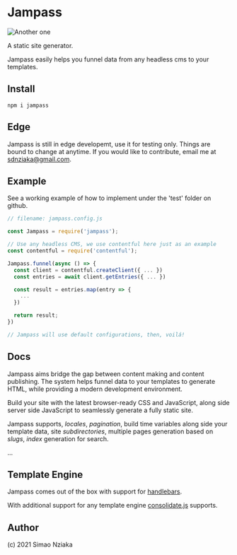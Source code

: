 # Jampass

![Another one](https://media.giphy.com/media/l0HlQ7LRalQqdWfao/giphy.gif)

A static site generator.

Jampass easily helps you funnel data from any headless cms to your templates.

## Install

`npm i jampass`

## Edge

Jampass is still in edge developemt, use it for testing only. Things are bound to change at anytime.
If you would like to contribute, email me at sdnziaka@gmail.com.

## Example

See a working example of how to implement under the 'test' folder on github.

```js
// filename: jampass.config.js

const Jampass = require('jampass');

// Use any headless CMS, we use contentful here just as an example
const contentful = require('contentful');

Jampass.funnel(async () => {
  const client = contentful.createClient({ ... })
  const entries = await client.getEntries({ ... })

  const result = entries.map(entry => {
    ...
  })

  return result;
})

// Jampass will use default configurations, then, voilá!

```

## Docs

Jampass aims bridge the gap between content making and content publishing.
The system helps funnel data to your templates to generate HTML, while providing a modern development environment.

Build your site with the latest browser-ready CSS and JavaScript, along side  server side JavaScript to seamlessly generate a fully static site.

Jampass supports, *locales*, *pagination*, build time variables along side your template data, site *subdirectories*, multiple pages generation based on *slugs*, *index* generation for search.

...

## Template Engine

Jampass comes out of the box with support for [handlebars](https://www.npmjs.com/package/handlebars).

With additional support for any template engine [consolidate.js](https://www.npmjs.com/package/consolidate) supports.

## Author

(c) 2021 Simao Nziaka
